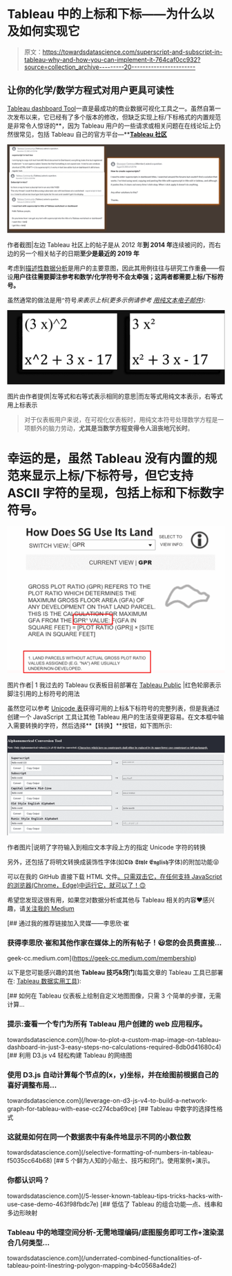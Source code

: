 # Tableau 中的上标和下标——为什么以及如何实现它

> 原文：<https://towardsdatascience.com/superscript-and-subscript-in-tableau-why-and-how-you-can-implement-it-764caf0cc932?source=collection_archive---------20----------------------->

## 让你的化学/数学方程式对用户更具可读性

[Tableau dashboard Tool](https://www.tableau.com/)一直是最成功的商业数据可视化工具之一。虽然自第一次发布以来，它已经有了多个版本的修改，但缺乏实现上标/下标格式的内置规范是非常令人惊讶的**，因为 Tableau 用户的一些请求或相关问题在在线论坛上仍然很常见，包括 Tableau 自己的官方平台—**[**Tableau 社区**](https://community.tableau.com/s/)

![](img/a1fc11841b6b2fd4f9f1efac5efe4e0b.png)

作者截图|左边 Tableau 社区上的帖子是从 2012 年**到 2014 年**连续被问的，而右边的另一个相关帖子的日期**至少是最近的 2019 年**

考虑到[描述性数据分析](https://www.analyticssteps.com/blogs/overview-descriptive-analysis)是用户的主要意图，因此其用例往往与研究工作重叠——假设**用户往往需要脚注参考和数学/化学符号不会太牵强；这两者都需要上标/下标符号。**

虽然通常的做法是用`^`符号*来表示上标(更多示例请参考* [*用纯文本电子邮件*](https://pages.uoregon.edu/ncp/Courses/MathInPlainTextEmail.html)*)*:

![](img/5f83e939d3492047207f6b18c2aaf9e2.png)

图片由作者提供|左等式和右等式表示相同的意思|而左等式用纯文本表示，右等式用上标表示

> 对于仪表板用户来说，在可视化仪表板时，用纯文本符号处理数学方程是一项额外的脑力劳动，**尤其是当数学方程变得令人沮丧地冗长时**。

# **幸运的是，虽然 Tableau 没有内置的**规范来显示上标/下标符号，但它支持 ASCII 字符的呈现，包括上标和下标数字符号。

![](img/defa5541ed4aa67be8f6c18362cb9ab3.png)

图片作者| 1 我过去的 Tableau 仪表板目前部署在 [Tableau Public](https://public.tableau.com/app/profile/charmaine.chui/viz/HowDoesSGUseitsLand/how_SG_uses_its_land) |红色轮廓表示脚注引用的上标符号的用法

虽然您可以参考 [Unicode 表](https://unicode-table.com/en/sets/)获得可用的上标&下标符号的完整列表，但是我通过创建一个 JavaScript 工具让其他 Tableau 用户的生活变得更容易。在文本框中输入需要转换的字符，然后选择**【转换】**按钮，如下图所示:

![](img/78f934084ace4c0df3f8774afd0445ca.png)

作者图片|说明了字符输入到相应文本字段上方的指定 Unicode 字符的转换

另外，还包括了将明文转换成装饰性字体(如𝕺𝖑𝖉 𝕾𝖙𝖞𝖑𝖊 𝕰𝖓𝖌𝖑𝖎𝖘𝖍字体)的附加功能😝

可以在我的 GitHub 直接下载 HTML 文件[。只需双击它，在任何支持 JavaScript 的浏览器(Chrome，Edge)中运行它，就可以了！🙃](https://gist.githubusercontent.com/incubated-geek-cc/cf051097ef241a25a5138484d2d15107/raw/618e9f8a8bec13a5a36d5c882f054742e582e5dc/TableauScriptingTool.html)

希望您发现这很有用，如果您对数据分析或其他与 Tableau 相关的内容❤感兴趣，请[关注我的 Medium](https://medium.com/@geek-cc)

[](https://geek-cc.medium.com/membership) [## 通过我的推荐链接加入灵媒——李思欣·崔

### 获得李思欣·崔和其他作家在媒体上的所有帖子！😃您的会员费直接…

geek-cc.medium.com](https://geek-cc.medium.com/membership) 

以下是您可能感兴趣的其他 **Tableau 技巧&窍门**(每篇文章的 Tableau 工具已部署在: [Tableau 数据实用工具](https://tableau-data-utility.glitch.me/)):

[](/how-to-plot-a-custom-map-image-on-tableau-dashboard-in-just-3-easy-steps-no-calculations-required-8db0d41680c4) [## 如何在 Tableau 仪表板上绘制自定义地图图像，只需 3 个简单的步骤，无需计算…

### 提示:查看一个专门为所有 Tableau 用户创建的 web 应用程序。

towardsdatascience.com](/how-to-plot-a-custom-map-image-on-tableau-dashboard-in-just-3-easy-steps-no-calculations-required-8db0d41680c4) [](/leverage-on-d3-js-v4-to-build-a-network-graph-for-tableau-with-ease-cc274cba69ce) [## 利用 D3.js v4 轻松构建 Tableau 的网络图

### 使用 D3.js 自动计算每个节点的(x，y)坐标，并在绘图前根据自己的喜好调整布局…

towardsdatascience.com](/leverage-on-d3-js-v4-to-build-a-network-graph-for-tableau-with-ease-cc274cba69ce) [](/selective-formatting-of-numbers-in-tableau-f5035cc64b68) [## Tableau 中数字的选择性格式

### 这就是如何在同一个数据表中有条件地显示不同的小数位数

towardsdatascience.com](/selective-formatting-of-numbers-in-tableau-f5035cc64b68) [](/5-lesser-known-tableau-tips-tricks-hacks-with-use-case-demo-463f98fbdc7e) [## 5 个鲜为人知的小贴士、技巧和窍门。使用案例+演示。

### 你都认识吗？

towardsdatascience.com](/5-lesser-known-tableau-tips-tricks-hacks-with-use-case-demo-463f98fbdc7e) [](/underrated-combined-functionalities-of-tableau-point-linestring-polygon-mapping-b4c0568a4de2) [## 低估了 Tableau 的组合功能—点、线串和多边形映射

### Tableau 中的地理空间分析-无需地理编码/底图服务即可工作+渲染混合几何类型…

towardsdatascience.com](/underrated-combined-functionalities-of-tableau-point-linestring-polygon-mapping-b4c0568a4de2)